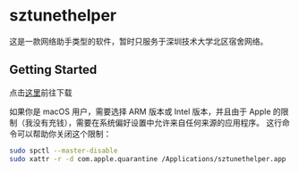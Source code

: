 # sztunethelper

这是一款网络助手类型的软件，暂时只服务于深圳技术大学北区宿舍网络。

## Getting Started

点击[这里](https://github.com/grinzero/sztunethelper/releases/)前往下载

如果你是 macOS 用户，需要选择 ARM 版本或 Intel 版本，并且由于 Apple 的限制（我没有充钱），需要在系统偏好设置中允许来自任何来源的应用程序。
这行命令可以帮助你关闭这个限制：

```bash
sudo spctl --master-disable
sudo xattr -r -d com.apple.quarantine /Applications/sztunethelper.app
```
